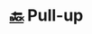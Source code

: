 # [:back:][home] <accent>Pull-up</accent>

[home]: ../workout.md

<html>
    <head>
        <link rel='stylesheet' href='../../src/style.css'>
        <script type='text/javascript' src='../../src/script.js'></script>
    </head>
</html>
